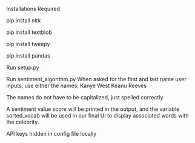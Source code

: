 Installations Required

pip install nltk

pip install textblob

pip install tweepy

pip install pandas

Run setup.py

Run sentiment_algorithm.py
When asked for the first and last name user inputs, use either the names:
Kanye West
Keanu Reeves

The names do not have to be capitalized, just spelled correctly.

A sentiment value score will be printed in the output, and the variable sorted_vocab will be used in our final UI to display associated words with the celebrity.

API keys hidden in config file locally
